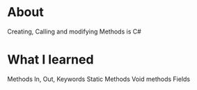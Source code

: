 # About
Creating, Calling and modifying Methods is C#

# What I learned
Methods
In, Out, Keywords
Static Methods
Void methods
Fields
